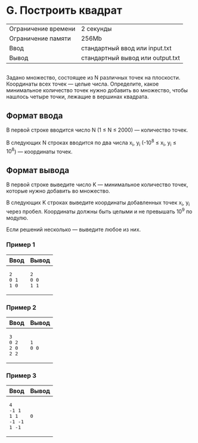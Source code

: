<div class="problem-statement">
   <div class="header">
      <h1 class="title">G. Построить квадрат</h1>
      <table>
         <tr class="time-limit">
            <td class="property-title">Ограничение времени</td>
            <td>2&nbsp;секунды</td>
         </tr>
         <tr class="memory-limit">
            <td class="property-title">Ограничение памяти</td>
            <td>256Mb</td>
         </tr>
         <tr class="input-file">
            <td class="property-title">Ввод</td>
            <td colspan="1">стандартный ввод или input.txt</td>
         </tr>
         <tr class="output-file">
            <td class="property-title">Вывод</td>
            <td colspan="1">стандартный вывод или output.txt</td>
         </tr>
      </table>
   </div>
   <h2></h2>
   <div class="legend"><span style="">
         <p>Задано множество, состоящее из <span class="tex-math-text">N</span> различных точек на плоскости. Координаты всех точек&nbsp;&mdash; целые числа. Определите, какое минимальное количество точек нужно добавить во множество, чтобы нашлось четыре точки, лежащие
            в вершинах квадрата.
         </p></span></div>
   <h2>Формат ввода</h2>
   <div class="input-specification"><span style="">
         <p>В первой строке вводится число <span class="tex-math-text">N</span> (<span class="tex-math-text">1 &le; N &le; 2000</span>)&nbsp;&mdash; количество точек.
         </p></span><p>В следующих <span class="tex-math-text">N</span> строках вводится по два числа <span class="tex-math-text">x<sub>i</sub></span>, <span class="tex-math-text">y<sub>i</sub></span> (<span class="tex-math-text">-10<sup>8</sup> &le; x<sub>i</sub>, y<sub>i</sub> &le; 10<sup>8</sup></span>)&nbsp;&mdash; координаты точек.
      </p>
   </div>
   <h2>Формат вывода</h2>
   <div class="output-specification"><span style="">
         <p>В первой строке выведите число <span class="tex-math-text">K</span>&nbsp;&mdash; минимальное количество точек, которые нужно добавить во множество.
         </p></span><p>В следующих <span class="tex-math-text">K</span> строках выведите координаты добавленных точек <span class="tex-math-text">x<sub>i</sub></span>, <span class="tex-math-text">y<sub>i</sub></span> через пробел. Координаты должны быть целыми и не превышать <span class="tex-math-text">10<sup>9</sup></span> по модулю.
      </p>
      <p>Если решений несколько&nbsp;&mdash; выведите любое из них.</p>
   </div>
   <h3>Пример 1</h3>
   <table class="sample-tests">
      <thead>
         <tr>
            <th>Ввод</th>
            <th>Вывод</th>
         </tr>
      </thead>
      <tbody>
         <tr>
            <td><pre>2
0 1
1 0
</pre></td>
            <td><pre>2
0 0
1 1
</pre></td>
         </tr>
      </tbody>
   </table>
   <h3>Пример 2</h3>
   <table class="sample-tests">
      <thead>
         <tr>
            <th>Ввод</th>
            <th>Вывод</th>
         </tr>
      </thead>
      <tbody>
         <tr>
            <td><pre>3
0 2
2 0
2 2
</pre></td>
            <td><pre>1
0 0
</pre></td>
         </tr>
      </tbody>
   </table>
   <h3>Пример 3</h3>
   <table class="sample-tests">
      <thead>
         <tr>
            <th>Ввод</th>
            <th>Вывод</th>
         </tr>
      </thead>
      <tbody>
         <tr>
            <td><pre>4
-1 1
1 1
-1 -1
1 -1
</pre></td>
            <td><pre>0  
</pre></td>
         </tr>
      </tbody>
   </table>